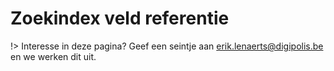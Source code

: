 # Zoekindex veld referentie

!> Interesse in deze pagina? Geef een seintje aan erik.lenaerts@digipolis.be en we werken dit uit.